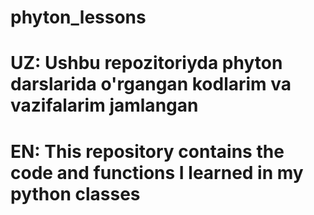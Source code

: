 # phyton_lessons
# UZ: Ushbu repozitoriyda phyton darslarida o'rgangan kodlarim va vazifalarim jamlangan
# EN: This repository contains the code and functions I learned in my python classes
